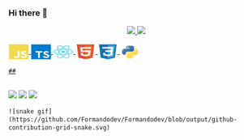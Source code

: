 
### Hi there 👋

<div align="center">
    <a href="https://github.com/alveskevinn">
    <img height="180em" src="https://github-readme-stats.vercel.app/api?username=alveskevinn&show_icons=true&theme=transparent&include_all_commits=true&count_private=true"/>
    <img height="180em" src="https://github-readme-stats.vercel.app/api/top-langs/?username=alveskevinn&layout=compact&langs_count=7&theme=transparent"/>
  </div>
  <div style="display: inline_block"><br>
    <img align="center" alt="Kevin-Js" height="30" width="40" src="https://raw.githubusercontent.com/devicons/devicon/master/icons/javascript/javascript-plain.svg">
    <img align="center" alt="Kevin-Ts" height="30" width="40" src="https://raw.githubusercontent.com/devicons/devicon/master/icons/typescript/typescript-plain.svg">
    <img align="center" alt="Kevin-React" height="30" width="40" src="https://raw.githubusercontent.com/devicons/devicon/master/icons/react/react-original.svg">
    <img align="center" alt="Kevin-HTML" height="30" width="40" src="https://raw.githubusercontent.com/devicons/devicon/master/icons/html5/html5-original.svg">
    <img align="center" alt="Kevin-CSS" height="30" width="40" src="https://raw.githubusercontent.com/devicons/devicon/master/icons/css3/css3-original.svg">
    <img align="center" alt="Kevin-Python" height="30" width="40" src="https://raw.githubusercontent.com/devicons/devicon/master/icons/python/python-original.svg">
      <br>
  </div>
    
    ##
   
  <div> 
      <br>
    <a href="https://instagram.com/alveskevinn" target="_blank"><img src="https://img.shields.io/badge/-Instagram-%23E4405F?style=for-the-badge&logo=instagram&logoColor=white" target="_blank"></a>
   <a href="https://discord.gg/wagxzStdcR" target="_blank"><img src="https://img.shields.io/badge/Discord-7289DA?style=for-the-badge&logo=discord&logoColor=white" target="_blank"></a> 
    <a href="https://www.linkedin.com/in/kevin-pedroso/" target="_blank"><img src="https://img.shields.io/badge/-LinkedIn-%230077B5?style=for-the-badge&logo=linkedin&logoColor=white" target="_blank"></a> 
   
    ![snake gif](https://github.com/Formandodev/Formandodev/blob/output/github-contribution-grid-snake.svg)
   
  </div>

